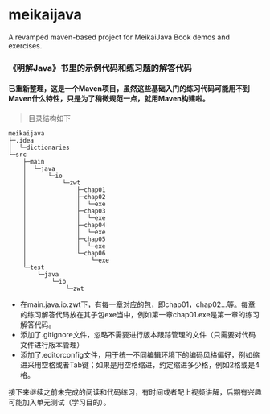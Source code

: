 # meikaijava
A revamped maven-based project for MeikaiJava Book demos and exercises.

### 《明解Java》书里的示例代码和练习题的解答代码
#### 已重新整理，这是一个Maven项目，虽然这些基础入门的练习代码可能用不到Maven什么特性，只是为了稍微规范一点，就用Maven构建啦。
> 目录结构如下
```
meikaijava
├─.idea
│  └─dictionaries
└─src
    ├─main
    │  └─java
    │      └─io
    │          └─zwt
    │              ├─chap01
    │              ├─chap02
    │              │  └─exe
    │              ├─chap03
    │              │  └─exe
    │              ├─chap04
    │              │  └─exe
    │              ├─chap05
    │              │  └─exe
    │              └─chap06
    │                  └─exe
    └─test
        └─java
            └─io
                └─zwt
```
- 在main.java.io.zwt下，有每一章对应的包，即chap01，chap02...等。每章的练习解答代码放在其子包exe当中，例如第一章chap01.exe是第一章的练习解答代码。
- 添加了.gitignore文件，忽略不需要进行版本跟踪管理的文件（只需要对代码文件进行版本管理）
- 添加了.editorconfig文件，用于统一不同编辑环境下的编码风格偏好，例如缩进采用空格或者Tab键；如果是用空格缩进，约定缩进多少格，例如2格或是4格。

接下来继续之前未完成的阅读和代码练习，有时间或者配上视频讲解，后期有兴趣可能加入单元测试（学习目的）。
